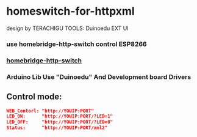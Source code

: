 # homeswitch-for-httpxml
design by TERACHIGU 
TOOLS: Duinoedu EXT UI
### use homebridge-http-switch control ESP8266

###  [homebridge-http-switch](https://github.com/Supereg/homebridge-http-switch)
### Arduino Lib Use "Duinoedu" And Development board Drivers

## Control mode:
```json
WEB_Contorl: "http://YOUIP:PORT"
LED_ON:      "http://YOUIP:PORT/?LED=1"
LED_OFF:     "http://YOUIP:PORT/?LED=0"
Status:      "http://YOUIP:PORT/xml2"
```
